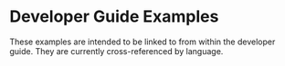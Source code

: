 # Developer Guide Examples

These examples are intended to be linked to from within the developer guide.
They are currently cross-referenced by language.
